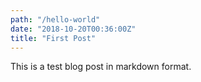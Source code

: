 ```yaml
---
path: "/hello-world"
date: "2018-10-20T00:36:00Z"
title: "First Post"
---
```


This is a test blog post in markdown format. 
